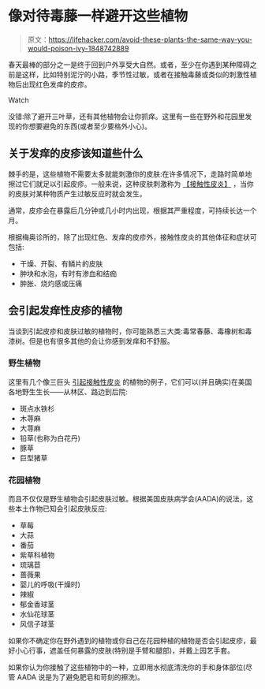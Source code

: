 # 像对待毒藤一样避开这些植物

> 原文：<https://lifehacker.com/avoid-these-plants-the-same-way-you-would-poison-ivy-1848742889>

春天最棒的部分之一是终于回到户外享受大自然。或者，至少在你遇到某种障碍之前是这样，比如特别泥泞的小路，季节性过敏，或者在接触毒藤或类似的刺激性植物后出现红色发痒的皮疹。

Watch

没错:除了避开三叶草，还有其他植物会让你抓痒。这里有一些在野外和花园里发现的你想要避免的东西(或者至少要格外小心)。

## 关于发痒的皮疹该知道些什么

棘手的是，这些植物不需要太多就能刺激你的皮肤:在许多情况下，走路时简单地擦过它们就足以引起皮疹。一般来说，这种皮肤刺激称为 [【接触性皮炎】](https://www.mayoclinic.org/diseases-conditions/contact-dermatitis/symptoms-causes/syc-20352742) ，当你的皮肤对某种物质产生过敏反应时就会发生。

通常，皮疹会在暴露后几分钟或几小时内出现，根据其严重程度，可持续长达一个月。

根据梅奥诊所的，除了出现红色、发痒的皮疹外，接触性皮炎的其他体征和症状可包括:

*   干燥、开裂、有鳞片的皮肤
*   肿块和水泡，有时有渗血和结痂
*   肿胀、烧灼感或压痛

## 会引起发痒性皮疹的植物

当谈到引起皮疹和皮肤过敏的植物时，你可能熟悉三大类:毒常春藤、毒橡树和毒漆树。但是也有很多其他的会让你感到发痒和不舒服。

### 野生植物

这里有几个像三巨头 [引起接触性皮炎](https://www.everydayhealth.com/poison-ivy/rashes-caused-by-poisonous-plants/) 的植物的例子，它们可以(并且确实)在美国各地野生生长——从林区、路边到后院:

*   斑点水铁杉
*   木荨麻
*   大荨麻
*   铅草(也称为白花丹)
*   豚草
*   巨型猪草

### 花园植物

而且不仅仅是野生植物会引起皮肤过敏。根据美国皮肤病学会(AADA)的说法，这些本土作物已知会引起皮肤反应:

*   草莓
*   大蒜
*   番茄
*   紫草科植物
*   琉璃苣
*   蔷薇果
*   婴儿的呼吸(干燥时)
*   辣椒
*   郁金香球茎
*   水仙花球茎
*   风信子球茎

如果你不确定你在野外遇到的植物或你自己在花园种植的植物是否会引起皮疹，最好小心行事，遮盖任何暴露的皮肤(特别是手臂和腿部)，并戴上园艺手套。

如果你认为你接触了这些植物中的一种，立即用水彻底清洗你的手和身体部位(尽管 AADA 说是为了避免肥皂和苛刻的擦洗)。